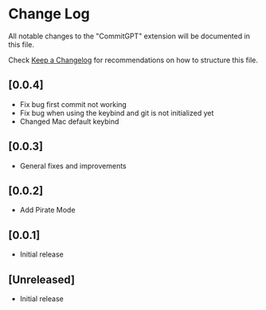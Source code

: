 # Change Log

All notable changes to the "CommitGPT" extension will be documented in this file.

Check [Keep a Changelog](http://keepachangelog.com/) for recommendations on how to structure this file.

## [0.0.4]

- Fix bug first commit not working
- Fix bug when using the keybind and git is not initialized yet
- Changed Mac default keybind

## [0.0.3]

- General fixes and improvements

## [0.0.2]

- Add Pirate Mode

## [0.0.1]

- Initial release
## [Unreleased]

- Initial release